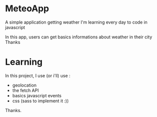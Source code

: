 # MeteoApp

A simple application getting weather
I'm learning every day to code in javascript

In this app, users can get basics informations about weather in their city
Thanks

# Learning

In this project, I use (or i'll) use :

-   geolocation
-   the fetch API
-   basics javascript events
-   css (sass to implement it :))

Thanks.
